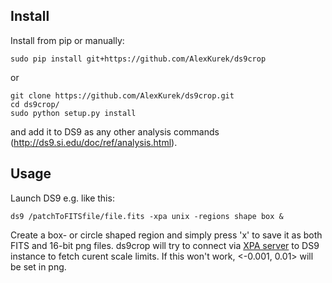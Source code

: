 ## Install
Install from pip or manually:
```
sudo pip install git+https://github.com/AlexKurek/ds9crop
```
or
```
git clone https://github.com/AlexKurek/ds9crop.git
cd ds9crop/
sudo python setup.py install
```
and add it to DS9 as any other analysis commands (http://ds9.si.edu/doc/ref/analysis.html).

## Usage
Launch DS9 e.g. like this:
```
ds9 /patchToFITSfile/file.fits -xpa unix -regions shape box &
```
Create a box- or circle shaped region and simply press 'x' to save it as both FITS and 16-bit png files. ds9crop will try to connect via [XPA server](https://fossies.org/linux/ds9/xpa/doc/server.html) to DS9 instance to fetch curent scale limits. If this won't work, <-0.001, 0.01> will be set in png.
